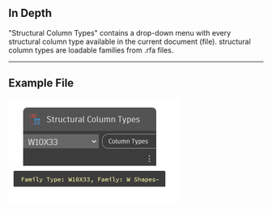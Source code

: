 ## In Depth
"Structural Column Types" contains a drop-down menu with every structural column type available in the current document (file). structural column types are loadable families from .rfa files.
___
## Example File

![Structural Column Types](./DSRevitNodesUI.StructuralColumnTypes_img.jpg)